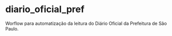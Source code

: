 # diario_oficial_pref
Worflow para automatização da leitura do Diário Oficial da Prefeitura de São Paulo.  

